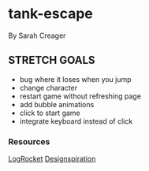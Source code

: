 # tank-escape

By Sarah Creager

## STRETCH GOALS

- bug where it loses when you jump
- change character
- restart game without refreshing page
- add bubble animations
- click to start game
- integrate keyboard instead of click

### Resources 

[LogRocket](https://blog.logrocket.com/build-a-game-with-html-css-javascript/)
[Designspiration](https://www.designspiration.com/save/149391372728/)
